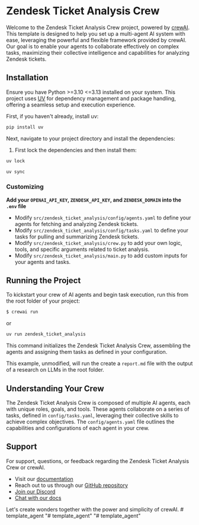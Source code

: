 # Zendesk Ticket Analysis Crew

Welcome to the Zendesk Ticket Analysis Crew project, powered by [crewAI](https://crewai.com). This template is designed to help you set up a multi-agent AI system with ease, leveraging the powerful and flexible framework provided by crewAI. Our goal is to enable your agents to collaborate effectively on complex tasks, maximizing their collective intelligence and capabilities for analyzing Zendesk tickets.

## Installation

Ensure you have Python >=3.10 <=3.13 installed on your system. This project uses [UV](https://docs.astral.sh/uv/) for dependency management and package handling, offering a seamless setup and execution experience.

First, if you haven't already, install uv:

```bash
pip install uv
```

Next, navigate to your project directory and install the dependencies:

1. First lock the dependencies and then install them:

```bash
uv lock
```

```bash
uv sync
```

### Customizing

**Add your `OPENAI_API_KEY`, `ZENDESK_API_KEY`, and `ZENDESK_DOMAIN` into the `.env` file**

- Modify `src/zendesk_ticket_analysis/config/agents.yaml` to define your agents for fetching and analyzing Zendesk tickets.
- Modify `src/zendesk_ticket_analysis/config/tasks.yaml` to define your tasks for pulling and summarizing Zendesk tickets.
- Modify `src/zendesk_ticket_analysis/crew.py` to add your own logic, tools, and specific arguments related to ticket analysis.
- Modify `src/zendesk_ticket_analysis/main.py` to add custom inputs for your agents and tasks.

## Running the Project

To kickstart your crew of AI agents and begin task execution, run this from the root folder of your project:

```bash
$ crewai run
```

or

```bash
uv run zendesk_ticket_analysis
```

This command initializes the Zendesk Ticket Analysis Crew, assembling the agents and assigning them tasks as defined in your configuration.

This example, unmodified, will run the create a `report.md` file with the output of a research on LLMs in the root folder.

## Understanding Your Crew

The Zendesk Ticket Analysis Crew is composed of multiple AI agents, each with unique roles, goals, and tools. These agents collaborate on a series of tasks, defined in `config/tasks.yaml`, leveraging their collective skills to achieve complex objectives. The `config/agents.yaml` file outlines the capabilities and configurations of each agent in your crew.

## Support

For support, questions, or feedback regarding the Zendesk Ticket Analysis Crew or crewAI.

- Visit our [documentation](https://docs.crewai.com)
- Reach out to us through our [GitHub repository](https://github.com/joaomdmoura/crewai)
- [Join our Discord](https://discord.com/invite/X4JWnZnxPb)
- [Chat with our docs](https://chatg.pt/DWjSBZn)

Let's create wonders together with the power and simplicity of crewAI.
#   t e m p l a t e _ a g e n t  
 "# template_agent" 
"# template_agent" 
